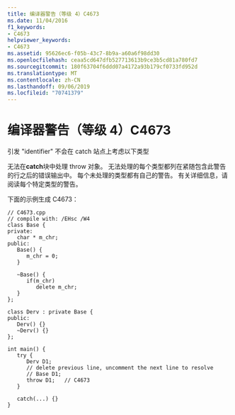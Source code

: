 ```yaml
---
title: 编译器警告（等级 4）C4673
ms.date: 11/04/2016
f1_keywords:
- C4673
helpviewer_keywords:
- C4673
ms.assetid: 95626ec6-f05b-43c7-8b9a-a60a6f98dd30
ms.openlocfilehash: ceaa5cd647dfb527713613b9ce3b5cd81a780fd7
ms.sourcegitcommit: 180f63704f6ddd07a4172a93b179cf0733fd952d
ms.translationtype: MT
ms.contentlocale: zh-CN
ms.lasthandoff: 09/06/2019
ms.locfileid: "70741379"
---
```

# <a name="compiler-warning-level-4-c4673"></a>编译器警告（等级 4）C4673

引发 "identifier" 不会在 catch 站点上考虑以下类型

无法在**catch**块中处理 throw 对象。 无法处理的每个类型都列在紧随包含此警告的行之后的错误输出中。 每个未处理的类型都有自己的警告。 有关详细信息，请阅读每个特定类型的警告。

下面的示例生成 C4673：

```
// C4673.cpp
// compile with: /EHsc /W4
class Base {
private:
   char * m_chr;
public:
   Base() {
      m_chr = 0;
   }

   ~Base() {
      if(m_chr)
         delete m_chr;
   }
};

class Derv : private Base {
public:
   Derv() {}
   ~Derv() {}
};

int main() {
   try {
      Derv D1;
      // delete previous line, uncomment the next line to resolve
      // Base D1;
      throw D1;   // C4673
   }

   catch(...) {}
}
```